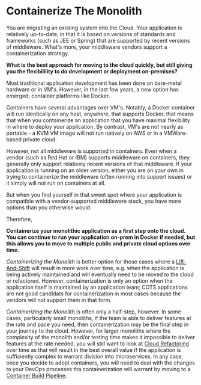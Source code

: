 # Containerize The Monolith

You are migrating an existing system into the Cloud.  Your application is relatively up-to-date, in that it is based on versions of standards and frameworks (such as JEE or Spring) that are supported by recent versions of middleware.  What's more, your middleware vendors support a containerization strategy.

**What is the best approach for moving to the cloud quickly, but still giving you the flexibilility to do development or deployment on-premises?**

Most traditional application development has been done on bare-metal hardware or in VM's.  However, in the last few years, a new option has emerged; container platforms like Docker.

Containers have several advantages over VM's. Notably, a Docker container will run identically on any host, anywhere, that supports Docker.  that means that when you containerize an application that you have maximal flexibility in where to deploy your application.  By contrast, VM's are not nearly as portable - a KVM VM image will not run natively on AWS or in a VMWare-based private cloud.

However, not all middleware is supported in containers.  Even when a vendor (such as Red Hat or IBM) supports middleware on containers, they generally only support relatively recent versions of that middleware.  If your application is running on an older version, either you are on your own in trying to containerize the middleware (often running into support issues) or it simply will not run on containers at all.

But when you find yourself in that sweet spot where your application is compatible with a vendor-supported middleware stack, you have more options than you otherwise would.  

Therefore,

**Containerize your monolithic application as a first step onto the cloud.  You can continue to run your application on-prem in Docker if needed, but this allows you to move to multiple public and private cloud options over time.**

*Containerizing the Monolith* is better option for those cases where a [Lift-And-Shift](Lift-And-Shift.md) will result in more work over time, e.g. when the application is being actively maintained and will eventually need to be moved to the cloud or refactored.  However, containerization is only an option when the application itself is maintained by an application team; COTS applications are not good candidats for containerization in most cases because the vendors will not support them in that form.

*Containerizing the Monolith* is often only a half-step, however.  In some cases, particularly small monoliths, if the team is able to deliver features at the rate and pace you need, then containerization may be the final step in your journey to the cloud.  However, for larger monoliths where the complexity of the monolith and/or testing time makes it impossible to deliver features at the rate needed, you will still want to look at [Cloud Refactoring](Cloud-Refactoring.md) over time as that will result in the best overall value if the application is sufficiently complex to warrant division into microservices.  In any case, once you decide to adopt containers, you will need to deal with the changes to your DevOps  processes tha containerization will warrant by moving to a [Container Build Pipeline](../container-architecture/Docker-Build-Pipeline.md).
